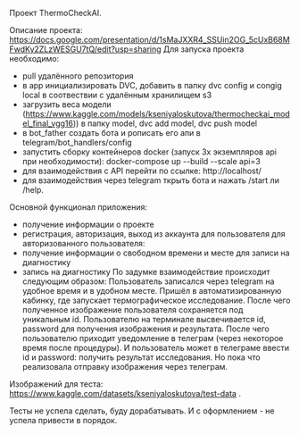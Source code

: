Проект ThermoCheckAI.

Описание проекта: https://docs.google.com/presentation/d/1sMaJXXR4_SSUin2OG_5cUxB68MFwdKy2ZLzWESGU7tQ/edit?usp=sharing
Для запуска проекта необходимо: 
- pull удалённого репозитория
- в app инициализировать DVC, добавить в папку dvc config и congig local в соотвествии с 
удалённым хранилищем s3
- загрузить веса модели (https://www.kaggle.com/models/kseniyaloskutova/thermocheckai_model_final_vgg16)) в папку model, dvc add model, dvc push model
- в bot_father создать бота и рописать его апи в telegram/bot_handlers/config
- запустить сборку контейнеров docker (запуск 3х экземпляров api при необходимости): docker-compose up --build --scale 
  api=3
- для взаимодействия с API перейти по ссылке: http://localhost/
- для взаимодействия через telegram ткрыть бота и нажать /start ли /help.

Основной функционал приложения:
- получение информации о проекте
- регистрация, авторизация, выход из аккаунта для пользователя 
для авторизованного пользователя:
- получение информации о свободном времени и месте для записи на диагностику
- запись на диагностику
По задумке взаимодействие происходит следующим образом:
Пользователь записался через telegram на удобное время и в удобном месте.
Пришёл в автоматизированную кабинку, где запускает термографическое исследование.
После чего полученное изображение пользователя сохраняется под уникальным id.
Пользователю на терминале высвечивается id, password для получения изображения и результата.
После чего пользователю приходит уведомление в телеграм (через некоторое время после процедуры).
И пользователь может в телеграме ввести id и password: получить результат исследования.
Но пока что реализовала отправку изображения через телеграм.

Изображений для теста: https://www.kaggle.com/datasets/kseniyaloskutova/test-data .

Тесты не успела сделать, буду дорабатывать.
И с оформлением - не успела привести в порядок.
